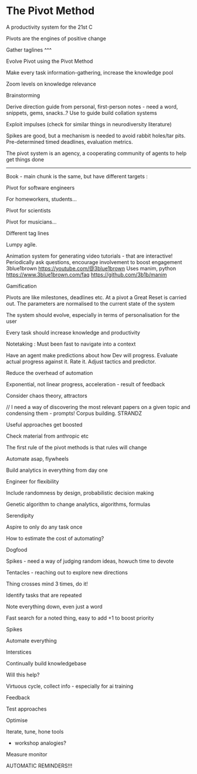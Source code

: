 

# The Pivot Method

A productivity system for the 21st C

Pivots are the engines of positive change

Gather taglines ^^^


Evolve Pivot using the Pivot Method

Make every task information-gathering, increase the knowledge pool

Zoom levels on knowledge relevance

Brainstorming

Derive direction guide from personal, first-person notes - need a word, snippets, gems, snacks..?
Use to guide build  collation systems

Exploit impulses (check for similar things in neurodiversity literature)

Spikes are good, but a mechanism is needed to avoid rabbit holes/tar pits. Pre-determined timed deadlines, evaluation metrics.

The pivot system is an agency, a cooperating community of agents to help get things done

---
Book - main chunk is the same, but have different targets :

Pivot for software engineers

For homeworkers, students...

Pivot for scientists

Pivot for musicians...

Different tag lines

Lumpy agile. 

Animation system for generating video tutorials - that are interactive! Periodically ask questions, encourage involvement to boost engagement
3blue1brown
https://youtube.com/@3blue1brown
Uses manim, python
https://www.3blue1brown.com/faq
https://github.com/3b1b/manim

Gamification

Pivots are like milestones, deadlines etc. At a pivot a Great Reset is carried out. The parameters are normalised to the current state of the system

The system should evolve, especially in terms of personalisation for the user

Every task should increase knowledge and productivity

Notetaking : Must been fast to navigate into a context

Have an agent make predictions about how Dev will progress. Evaluate actual progress against it. Rate it. Adjust tactics and predictor.

Reduce the overhead of automation

Exponential, not linear progress, acceleration - result of feedback

Consider chaos theory, attractors

// I need a way of discovering the most relevant papers on a given topic and condensing them - prompts! Corpus building.  STRANDZ

Useful approaches get boosted

Check material from anthropic etc

The first rule of the pivot methods is that rules will change

Automate asap, flywheels

Build analytics in everything from day one

Engineer for flexibility

Include randomness by design, probabilistic decision making

Genetic algorithm to change analytics, algorithms, formulas

Serendipity

Aspire to only do any task once

How to estimate the cost of automating?

Dogfood

Spikes - need a way of judging random ideas, howuch time to devote

Tentacles - reaching out to explore new directions

Thing crosses mind 3 times, do it!

Identify tasks that are repeated

Note everything down, even just a word 

Fast search for a noted thing, easy to add +1 to boost priority

Spikes

Automate everything



Interstices 

Continually build knowledgebase

Will this help?

Virtuous cycle, collect info - especially for ai training

Feedback

Test approaches

Optimise

Iterate, tune, hone tools

- workshop analogies?

Measure monitor

AUTOMATIC REMINDERS!!!

